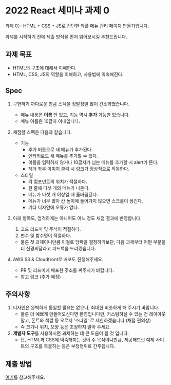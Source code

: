 # 2022 React 세미나 과제 0

과제 0는 HTML + CSS + JS로 간단한 와플 메뉴 관리 페이지 만들기입니다.

과제를 시작하기 전에 제출 방식을 먼저 읽어보시길 추천드립니다.

## 과제 목표

* HTML의 구조에 대해서 이해한다.
* HTML, CSS, JS의 역할을 이해하고, 사용법에 익숙해진다.

## Spec

1. 구현하기 까다로운 만큼 스펙을 정말정말 많이 간소화했습니다.
    - 메뉴 내용은 **이름** 만 있고, 기능 역시 **추가** 기능만 있습니다.
    - 메뉴 이름은 10글자 이내입니다.
2. 채점할 스펙은 다음과 같습니다.
    - 기능
        - 추가 버튼으로 새 메뉴가 추가된다.
        - 엔터키로도 새 메뉴를 추가할 수 있다.
        - 이름을 입력하지 않거나 10글자가 넘는 메뉴를 추가할 시 alert가 뜬다.
        - 헤더 좌우 이미지 클릭 시 링크가 정상적으로 작동한다.
    - 스타일
        - 각 컴포넌트의 위치가 적절하다.
        - 한 줄에 다섯 개의 메뉴가 나온다.
        - 메뉴가 다섯 개 이상일 때 줄바꿈된다.
        - 메뉴가 너무 많아 칸 높이에 들어가지 않으면 스크롤이 생긴다.
        - 기타 디자인에 오류가 없다.
3. 아래 항목도, 엄격하게는 아니어도 어느 정도 채점 결과에 반영합니다.
    1. 코드 리드미 및 주석이 적절하다.
    2. 변수 및 함수명이 적절하다.

    - 물론 첫 과제이니만큼 이걸로 당락을 결정하기보단, 다음 과제부터 어떤 부분을 더 신경써달라고 피드백을 드리겠습니다.
4. AWS S3 & Cloudfront로 배포도 진행해주세요.
    - PR 및 리드미에 배포한 주소를 써주시기 바랍니다.
    - 참고 링크 (추가 예정)

## 주의사항

1. 디자인은 완벽하게 동일할 필요는 없으나, 최대한 비슷하게 해 주시기 바랍니다.
    - 물론 더 예쁘게 만들어오신다면 환영입니다만, 커스텀하실 수 있는 건 레이아웃 말고, 폰트와 색깔 등 오로지 '스타일' 로 제한하겠습니다 (채점 편의상)
    - 즉 크기나 위치, 모양 등은 조정하지 말아 주세요.
2. **개발자 도구**를 사용하시면 과제하는 데 큰 도움이 될 것 입니다.
    - 단, HTML과 CSS에 익숙해지는 것이 주 목적이니만큼, 제공해드린 예제 사이트의 구조를 복붙하는 등은 부정행위로 간주됩니다.

## 제출 방법

[여기](./submission-guide.md)를 참고해주세요.